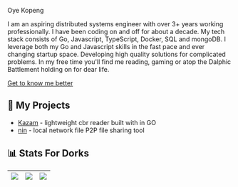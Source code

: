 Oye Kopeng

I am an aspiring distributed systems engineer with over 3+ years working professionally. I have been coding on and off for about a decade. My tech stack consists of Go, Javascript, TypeScript, Docker, SQL and mongoDB. I leverage both my Go and Javascript skills in the fast pace and ever changing startup space. Developing high quality solutions for complicated problems. In my free time you'll find me reading, gaming or atop the Dalphic Battlement holding on for dear life.

[Get to know me better](https://drive.google.com/file/d/1nCp9iDwKLdTvShmrTw6nCQLTViFK5hum/view?usp=sharing)

## 🔨 My Projects

- [Kazam](https://github.com/knightfall22/ka-zam-reader) - lightweight cbr reader built with in GO
- [nin](https://github.com/knightfall22/nin) - local network file P2P file sharing tool

## 📊 Stats For Dorks

| ![](https://github-readme-stats.vercel.app/api?username=knightfall22&theme=dark&hide_border=false&include_all_commits=true&count_private=true) | ![](https://github-readme-streak-stats.herokuapp.com/?user=knightfall22&theme=dark&hide_border=false) | ![](https://github-readme-stats.vercel.app/api/top-langs/?username=knightfall22&theme=dark&hide_border=false&include_all_commits=true&count_private=true&layout=compact) |
| ---------------------------------------------------------------------------------------------------------------------------------------------- | ----------------------------------------------------------------------------------------------------- | ------------------------------------------------------------------------------------------------------------------------------------------------------------------------ |
